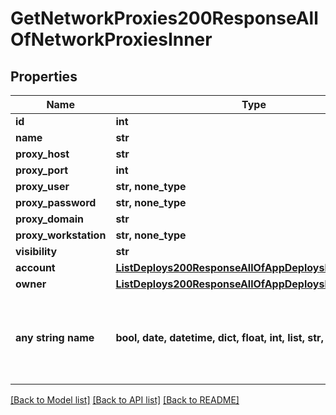 # GetNetworkProxies200ResponseAllOfNetworkProxiesInner


## Properties
Name | Type | Description | Notes
------------ | ------------- | ------------- | -------------
**id** | **int** |  | [optional] 
**name** | **str** |  | [optional] 
**proxy_host** | **str** |  | [optional] 
**proxy_port** | **int** |  | [optional] 
**proxy_user** | **str, none_type** |  | [optional] 
**proxy_password** | **str, none_type** |  | [optional] 
**proxy_domain** | **str** |  | [optional] 
**proxy_workstation** | **str, none_type** |  | [optional] 
**visibility** | **str** |  | [optional] 
**account** | [**ListDeploys200ResponseAllOfAppDeploysInnerInstance**](ListDeploys200ResponseAllOfAppDeploysInnerInstance.md) |  | [optional] 
**owner** | [**ListDeploys200ResponseAllOfAppDeploysInnerInstance**](ListDeploys200ResponseAllOfAppDeploysInnerInstance.md) |  | [optional] 
**any string name** | **bool, date, datetime, dict, float, int, list, str, none_type** | any string name can be used but the value must be the correct type | [optional]

[[Back to Model list]](../README.md#documentation-for-models) [[Back to API list]](../README.md#documentation-for-api-endpoints) [[Back to README]](../README.md)


